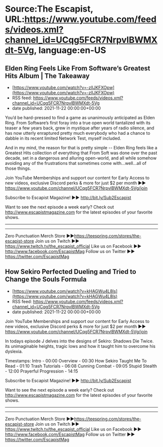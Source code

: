 # Source:The Escapist, URL:https://www.youtube.com/feeds/videos.xml?channel_id=UCqg5FCR7NrpvlBWMXdt-5Vg, language:en-US

## Elden Ring Feels Like From Software’s Greatest Hits Album | The Takeaway
 - [https://www.youtube.com/watch?v=-zllJKFXOpw](https://www.youtube.com/watch?v=-zllJKFXOpw)
 - RSS feed: https://www.youtube.com/feeds/videos.xml?channel_id=UCqg5FCR7NrpvlBWMXdt-5Vg
 - date published: 2021-11-22 00:00:00+00:00

You’d be hard-pressed to find a game as unanimously anticipated as Elden Ring. From Software’s first foray into a true open world tantalized with its teaser a few years back, grew in mystique after years of radio silence, and has now utterly enraptured pretty much everybody who had a chance to dabble in its recent limited Network Test, myself included. 

And in my mind, the reason for that is pretty simple -- Elden Ring feels like a Greatest Hits collection of everything that From Soft was done over the past decade, set in a dangerous and alluring open-world, and all while somehow avoiding any of the frustrations that sometimes come with…well…all of those things.

Join YouTube Memberships and support our content for Early Access to new videos, exclusive Discord perks & more for just $2 per month ►► https://www.youtube.com/channel/UCqg5FCR7NrpvlBWMXdt-5Vg/join

Subscribe to Escapist Magazine! ►► http://bit.ly/Sub2Escapist

Want to see the next episode a week early? Check out http://www.escapistmagazine.com for the latest episodes of your favorite shows.

---



---


Zero Punctuation Merch Store ►►https://teespring.com/stores/the-escapist-store
Join us on Twitch ►► https://www.twitch.tv/the_escapist_official
Like us on Facebook ►► http://www.facebook.com/EscapistMag
Follow us on Twitter ►► https://twitter.com/EscapistMag

## How Sekiro Perfected Dueling and Tried to Change the Souls Formula
 - [https://www.youtube.com/watch?v=kHAGWu4L8ls](https://www.youtube.com/watch?v=kHAGWu4L8ls)
 - RSS feed: https://www.youtube.com/feeds/videos.xml?channel_id=UCqg5FCR7NrpvlBWMXdt-5Vg
 - date published: 2021-11-22 00:00:00+00:00

Join YouTube Memberships and support our content for Early Access to new videos, exclusive Discord perks & more for just $2 per month ►► https://www.youtube.com/channel/UCqg5FCR7NrpvlBWMXdt-5Vg/join

In todays episode J delves into the designs of Sekiro: Shadows Die Twice. its unimaginable heights, tragic lows and how it taught him to overcome his dyslexia.

Timestamps:
Intro - 00:00
Overview - 00:30
How Sekiro Taught Me To Read - 01:10
Trash Tutorials - 06:08
Cunning Combat - 09:05
Stupid Stealth - 12:00
Prayerful Progression - 14:15

Subscribe to Escapist Magazine! ►► http://bit.ly/Sub2Escapist

Want to see the next episode a week early? Check out http://www.escapistmagazine.com for the latest episodes of your favorite shows.

---



---


Zero Punctuation Merch Store ►►https://teespring.com/stores/the-escapist-store
Join us on Twitch ►► https://www.twitch.tv/the_escapist_official
Like us on Facebook ►► http://www.facebook.com/EscapistMag
Follow us on Twitter ►► https://twitter.com/EscapistMag

